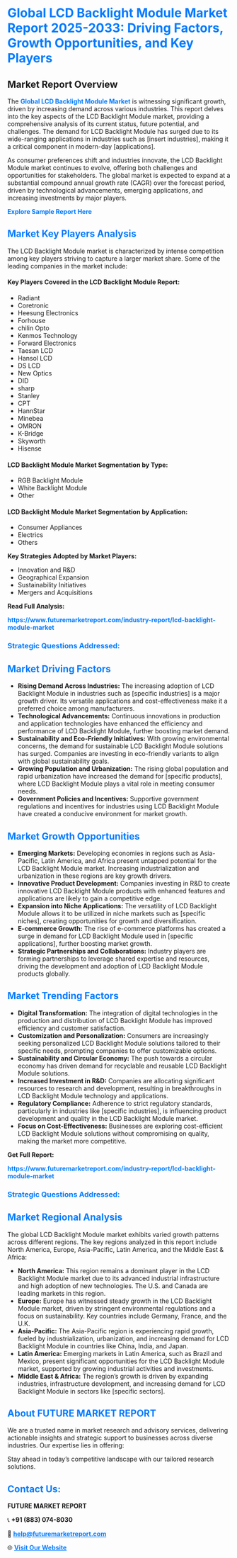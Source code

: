 <h1 style="color: #007BFF;">Global LCD Backlight Module Market Report 2025-2033: Driving Factors, Growth Opportunities, and Key Players</h1>

<section id="overview">
<h2>Market Report Overview</h2>
<p>The <a href="https://www.futuremarketreport.com/industry-report/lcd-backlight-module-market" style="color: #007BFF; text-decoration: none;"><strong>Global LCD Backlight Module Market</strong></a> is witnessing significant growth, driven by increasing demand across various industries. This report delves into the key aspects of the LCD Backlight Module market, providing a comprehensive analysis of its current status, future potential, and challenges. The demand for LCD Backlight Module has surged due to its wide-ranging applications in industries such as [insert industries], making it a critical component in modern-day [applications].</p>
<p>As consumer preferences shift and industries innovate, the LCD Backlight Module market continues to evolve, offering both challenges and opportunities for stakeholders. The global market is expected to expand at a substantial compound annual growth rate (CAGR) over the forecast period, driven by technological advancements, emerging applications, and increasing investments by major players.</p>
</section>

<section id="overview">
<p><a href="https://www.futuremarketreport.com/request-sample/reportId=115290" style="color: #007BFF; text-decoration: none;"><strong>Explore Sample Report Here</strong></a></p>
</section>

<section id="key-players">
<h2 style="color: #007BFF;">Market Key Players Analysis</h2>
<p>The LCD Backlight Module market is characterized by intense competition among key players striving to capture a larger market share. Some of the leading companies in the market include:</p>
<h4>Key Players Covered in the LCD Backlight Module Report:</h4>
<ul><li>Radiant</li><li>Coretronic</li><li>Heesung Electronics</li><li>Forhouse</li><li>chilin Opto</li><li>Kenmos Technology</li><li>Forward Electronics</li><li>Taesan LCD</li><li>Hansol LCD</li><li>DS LCD</li><li>New Optics</li><li>DID</li><li>sharp</li><li>Stanley</li><li>CPT</li><li>HannStar</li><li>Minebea</li><li>OMRON</li><li>K-Bridge</li><li>Skyworth</li><li>Hisense</li></ul>
<h4>LCD Backlight Module Market Segmentation by Type:</h4>
<ul><li>RGB Backlight Module</li><li>White Backlight Module</li><li>Other</li></ul>

<h4>LCD Backlight Module Market Segmentation by Application:</h4>
<ul><li>Consumer Appliances</li><li>Electrics</li><li>Others</li></ul>
<p><strong>Key Strategies Adopted by Market Players:</strong></p>
<ul>
<li>Innovation and R&D</li>
<li>Geographical Expansion</li>
<li>Sustainability Initiatives</li>
<li>Mergers and Acquisitions</li>
</ul>
</section>

<section>
<p><strong>Read Full Analysis: </strong></p><a href="https://www.futuremarketreport.com/industry-report/lcd-backlight-module-market" style="color: #007BFF; text-decoration: none;"><strong>https://www.futuremarketreport.com/industry-report/lcd-backlight-module-market</strong></a>
<h3 style="color: #007BFF;">Strategic Questions Addressed:</h3>
</section>

<section id="driving-factors">
<h2 style="color: #007BFF;">Market Driving Factors</h2>
<ul>
<li><strong>Rising Demand Across Industries:</strong> The increasing adoption of LCD Backlight Module in industries such as [specific industries] is a major growth driver. Its versatile applications and cost-effectiveness make it a preferred choice among manufacturers.</li>
<li><strong>Technological Advancements:</strong> Continuous innovations in production and application technologies have enhanced the efficiency and performance of LCD Backlight Module, further boosting market demand.</li>
<li><strong>Sustainability and Eco-Friendly Initiatives:</strong> With growing environmental concerns, the demand for sustainable LCD Backlight Module solutions has surged. Companies are investing in eco-friendly variants to align with global sustainability goals.</li>
<li><strong>Growing Population and Urbanization:</strong> The rising global population and rapid urbanization have increased the demand for [specific products], where LCD Backlight Module plays a vital role in meeting consumer needs.</li>
<li><strong>Government Policies and Incentives:</strong> Supportive government regulations and incentives for industries using LCD Backlight Module have created a conducive environment for market growth.</li>
</ul>
</section>

<section id="growth-opportunities">
<h2 style="color: #007BFF;">Market Growth Opportunities</h2>
<ul>
<li><strong>Emerging Markets:</strong> Developing economies in regions such as Asia-Pacific, Latin America, and Africa present untapped potential for the LCD Backlight Module market. Increasing industrialization and urbanization in these regions are key growth drivers.</li>
<li><strong>Innovative Product Development:</strong> Companies investing in R&D to create innovative LCD Backlight Module products with enhanced features and applications are likely to gain a competitive edge.</li>
<li><strong>Expansion into Niche Applications:</strong> The versatility of LCD Backlight Module allows it to be utilized in niche markets such as [specific niches], creating opportunities for growth and diversification.</li>
<li><strong>E-commerce Growth:</strong> The rise of e-commerce platforms has created a surge in demand for LCD Backlight Module used in [specific applications], further boosting market growth.</li>
<li><strong>Strategic Partnerships and Collaborations:</strong> Industry players are forming partnerships to leverage shared expertise and resources, driving the development and adoption of LCD Backlight Module products globally.</li>
</ul>
</section>

<section id="trending-factors">
<h2 style="color: #007BFF;">Market Trending Factors</h2>
<ul>
<li><strong>Digital Transformation:</strong> The integration of digital technologies in the production and distribution of LCD Backlight Module has improved efficiency and customer satisfaction.</li>
<li><strong>Customization and Personalization:</strong> Consumers are increasingly seeking personalized LCD Backlight Module solutions tailored to their specific needs, prompting companies to offer customizable options.</li>
<li><strong>Sustainability and Circular Economy:</strong> The push towards a circular economy has driven demand for recyclable and reusable LCD Backlight Module solutions.</li>
<li><strong>Increased Investment in R&D:</strong> Companies are allocating significant resources to research and development, resulting in breakthroughs in LCD Backlight Module technology and applications.</li>
<li><strong>Regulatory Compliance:</strong> Adherence to strict regulatory standards, particularly in industries like [specific industries], is influencing product development and quality in the LCD Backlight Module market.</li>
<li><strong>Focus on Cost-Effectiveness:</strong> Businesses are exploring cost-efficient LCD Backlight Module solutions without compromising on quality, making the market more competitive.</li>
</ul>
</section>

<section>
<p><strong>Get Full Report: </strong></p><a href="https://www.futuremarketreport.com/industry-report/lcd-backlight-module-market" style="color: #007BFF; text-decoration: none;"><strong>https://www.futuremarketreport.com/industry-report/lcd-backlight-module-market</strong></a>
<h3 style="color: #007BFF;">Strategic Questions Addressed:</h3>
</section>


<section id="regional-analysis">
<h2 style="color: #007BFF;">Market Regional Analysis</h2>
<p>The global LCD Backlight Module market exhibits varied growth patterns across different regions. The key regions analyzed in this report include North America, Europe, Asia-Pacific, Latin America, and the Middle East & Africa:</p>
<ul>
<li><strong>North America:</strong> This region remains a dominant player in the LCD Backlight Module market due to its advanced industrial infrastructure and high adoption of new technologies. The U.S. and Canada are leading markets in this region.</li>
<li><strong>Europe:</strong> Europe has witnessed steady growth in the LCD Backlight Module market, driven by stringent environmental regulations and a focus on sustainability. Key countries include Germany, France, and the U.K.</li>
<li><strong>Asia-Pacific:</strong> The Asia-Pacific region is experiencing rapid growth, fueled by industrialization, urbanization, and increasing demand for LCD Backlight Module in countries like China, India, and Japan.</li>
<li><strong>Latin America:</strong> Emerging markets in Latin America, such as Brazil and Mexico, present significant opportunities for the LCD Backlight Module market, supported by growing industrial activities and investments.</li>
<li><strong>Middle East & Africa:</strong> The region’s growth is driven by expanding industries, infrastructure development, and increasing demand for LCD Backlight Module in sectors like [specific sectors].</li>
</ul>
</section>

<footer>
<h2 style="color: #007BFF;">About FUTURE MARKET REPORT</h2>
<p>We are a trusted name in market research and advisory services, delivering actionable insights and strategic support to businesses across diverse industries. Our expertise lies in offering:</p>

<p>Stay ahead in today’s competitive landscape with our tailored research solutions.</p>

<h2 style="color: #007BFF;">Contact Us:</h2>
<p><strong>FUTURE MARKET REPORT</strong></p>
<p>📞 <strong>+91 (883) 074-8030</strong></p>
<p>📧 <strong><a href="mailto:help@futuremarketreport.com" style="color: #007BFF;">help@futuremarketreport.com</a></strong></p>
<p>🌐 <strong><a href="https://www.futuremarketreport.com/" style="color: #007BFF;">Visit Our Website</a></strong></p>
</footer>